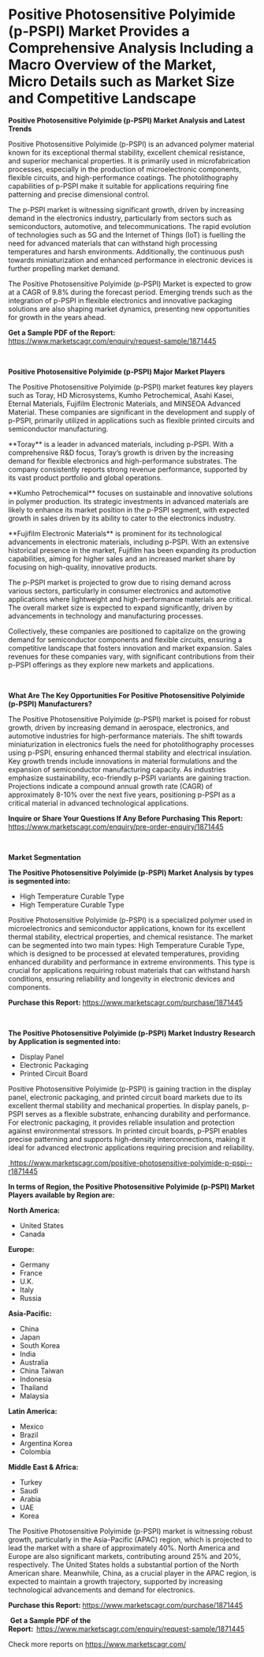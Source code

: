 <p><h1>Positive Photosensitive Polyimide (p-PSPI) Market Provides a Comprehensive Analysis Including a Macro Overview of the Market, Micro Details such as Market Size and Competitive Landscape</h1></p><p><strong>Positive Photosensitive Polyimide (p-PSPI) Market Analysis and Latest Trends</strong></p>
<p><p>Positive Photosensitive Polyimide (p-PSPI) is an advanced polymer material known for its exceptional thermal stability, excellent chemical resistance, and superior mechanical properties. It is primarily used in microfabrication processes, especially in the production of microelectronic components, flexible circuits, and high-performance coatings. The photolithography capabilities of p-PSPI make it suitable for applications requiring fine patterning and precise dimensional control.</p><p>The p-PSPI market is witnessing significant growth, driven by increasing demand in the electronics industry, particularly from sectors such as semiconductors, automotive, and telecommunications. The rapid evolution of technologies such as 5G and the Internet of Things (IoT) is fuelling the need for advanced materials that can withstand high processing temperatures and harsh environments. Additionally, the continuous push towards miniaturization and enhanced performance in electronic devices is further propelling market demand.</p><p>The Positive Photosensitive Polyimide (p-PSPI) Market is expected to grow at a CAGR of 9.8% during the forecast period. Emerging trends such as the integration of p-PSPI in flexible electronics and innovative packaging solutions are also shaping market dynamics, presenting new opportunities for growth in the years ahead.</p></p>
<p><strong>Get a Sample PDF of the Report:&nbsp;</strong> <a href="https://www.marketscagr.com/enquiry/request-sample/1871445?utm_campaign=2799&utm_medium=2&utm_source=Github&utm_content=ia&utm_term=03042025&utm_id=positive-photosensitive-polyimide-p-pspi">https://www.marketscagr.com/enquiry/request-sample/1871445</a></p>
<p>&nbsp;</p>
<p><strong>Positive Photosensitive Polyimide (p-PSPI) Major Market Players</strong></p>
<p><p>The Positive Photosensitive Polyimide (p-PSPI) market features key players such as Toray, HD Microsystems, Kumho Petrochemical, Asahi Kasei, Eternal Materials, Fujifilm Electronic Materials, and MINSEOA Advanced Material. These companies are significant in the development and supply of p-PSPI, primarily utilized in applications such as flexible printed circuits and semiconductor manufacturing.</p><p>**Toray** is a leader in advanced materials, including p-PSPI. With a comprehensive R&D focus, Toray’s growth is driven by the increasing demand for flexible electronics and high-performance substrates. The company consistently reports strong revenue performance, supported by its vast product portfolio and global operations.</p><p>**Kumho Petrochemical** focuses on sustainable and innovative solutions in polymer production. Its strategic investments in advanced materials are likely to enhance its market position in the p-PSPI segment, with expected growth in sales driven by its ability to cater to the electronics industry.</p><p>**Fujifilm Electronic Materials** is prominent for its technological advancements in electronic materials, including p-PSPI. With an extensive historical presence in the market, Fujifilm has been expanding its production capabilities, aiming for higher sales and an increased market share by focusing on high-quality, innovative products.</p><p>The p-PSPI market is projected to grow due to rising demand across various sectors, particularly in consumer electronics and automotive applications where lightweight and high-performance materials are critical. The overall market size is expected to expand significantly, driven by advancements in technology and manufacturing processes.</p><p>Collectively, these companies are positioned to capitalize on the growing demand for semiconductor components and flexible circuits, ensuring a competitive landscape that fosters innovation and market expansion. Sales revenues for these companies vary, with significant contributions from their p-PSPI offerings as they explore new markets and applications.</p></p>
<p>&nbsp;</p>
<p><strong>What Are The Key Opportunities For Positive Photosensitive Polyimide (p-PSPI) Manufacturers?</strong></p>
<p><p>The Positive Photosensitive Polyimide (p-PSPI) market is poised for robust growth, driven by increasing demand in aerospace, electronics, and automotive industries for high-performance materials. The shift towards miniaturization in electronics fuels the need for photolithography processes using p-PSPI, ensuring enhanced thermal stability and electrical insulation. Key growth trends include innovations in material formulations and the expansion of semiconductor manufacturing capacity. As industries emphasize sustainability, eco-friendly p-PSPI variants are gaining traction. Projections indicate a compound annual growth rate (CAGR) of approximately 8-10% over the next five years, positioning p-PSPI as a critical material in advanced technological applications.</p></p>
<p><strong>Inquire or Share Your Questions If Any Before Purchasing This Report:</strong> <a href="https://www.marketscagr.com/enquiry/pre-order-enquiry/1871445?utm_campaign=2799&utm_medium=2&utm_source=Github&utm_content=ia&utm_term=03042025&utm_id=positive-photosensitive-polyimide-p-pspi">https://www.marketscagr.com/enquiry/pre-order-enquiry/1871445</a></p>
<p>&nbsp;</p>
<p><strong>Market Segmentation</strong></p>
<p><strong>The Positive Photosensitive Polyimide (p-PSPI) Market Analysis by types is segmented into:</strong></p>
<p><ul><li>High Temperature Curable Type</li><li>High Temperature Curable Type</li></ul></p>
<p><p>Positive Photosensitive Polyimide (p-PSPI) is a specialized polymer used in microelectronics and semiconductor applications, known for its excellent thermal stability, electrical properties, and chemical resistance. The market can be segmented into two main types: High Temperature Curable Type, which is designed to be processed at elevated temperatures, providing enhanced durability and performance in extreme environments. This type is crucial for applications requiring robust materials that can withstand harsh conditions, ensuring reliability and longevity in electronic devices and components.</p></p>
<p><strong>Purchase this Report:&nbsp;</strong><a href="https://www.marketscagr.com/purchase/1871445?utm_campaign=2799&utm_medium=2&utm_source=Github&utm_content=ia&utm_term=03042025&utm_id=positive-photosensitive-polyimide-p-pspi">https://www.marketscagr.com/purchase/1871445</a></p>
<p>&nbsp;</p>
<p><strong>The Positive Photosensitive Polyimide (p-PSPI) Market Industry Research by Application is segmented into:</strong></p>
<p><ul><li>Display Panel</li><li>Electronic Packaging</li><li>Printed Circuit Board</li></ul></p>
<p><p>Positive Photosensitive Polyimide (p-PSPI) is gaining traction in the display panel, electronic packaging, and printed circuit board markets due to its excellent thermal stability and mechanical properties. In display panels, p-PSPI serves as a flexible substrate, enhancing durability and performance. For electronic packaging, it provides reliable insulation and protection against environmental stressors. In printed circuit boards, p-PSPI enables precise patterning and supports high-density interconnections, making it ideal for advanced electronic applications requiring precision and reliability.</p></p>
<p><a href="https://www.marketscagr.com/positive-photosensitive-polyimide-p-pspi--r1871445?utm_campaign=2799&utm_medium=2&utm_source=Github&utm_content=ia&utm_term=03042025&utm_id=positive-photosensitive-polyimide-p-pspi">&nbsp;https://www.marketscagr.com/positive-photosensitive-polyimide-p-pspi--r1871445</a></p>
<p><strong>In terms of Region, the Positive Photosensitive Polyimide (p-PSPI) Market Players available by Region are:</strong></p>
<p>
    <p> <strong> North America: </strong>
        <ul>
            <li>United States</li>
            <li>Canada</li>
        </ul>
        </p> 
    <p> <strong> Europe: </strong>
        <ul>
            <li>Germany</li>
            <li>France</li>
            <li>U.K.</li>
            <li>Italy</li>
            <li>Russia</li>
        </ul>
        </p> 
    <p> <strong> Asia-Pacific: </strong>
        <ul>
            <li>China</li>
            <li>Japan</li>
            <li>South Korea</li>
            <li>India</li>
            <li>Australia</li>
            <li>China Taiwan</li>
            <li>Indonesia</li>
            <li>Thailand</li>
            <li>Malaysia</li>
        </ul>
        </p> 
    <p> <strong> Latin America: </strong>
        <ul>
            <li>Mexico</li>
            <li>Brazil</li>
            <li>Argentina Korea</li>
            <li>Colombia</li>
        </ul>
        </p> 
    <p> <strong> Middle East & Africa: </strong>
        <ul>
            <li>Turkey</li>
            <li>Saudi</li>
            <li>Arabia</li>
            <li>UAE</li>
            <li>Korea</li>
        </ul>
    </p>
    </p>
<p><p>The Positive Photosensitive Polyimide (p-PSPI) market is witnessing robust growth, particularly in the Asia-Pacific (APAC) region, which is projected to lead the market with a share of approximately 40%. North America and Europe are also significant markets, contributing around 25% and 20%, respectively. The United States holds a substantial portion of the North American share. Meanwhile, China, as a crucial player in the APAC region, is expected to maintain a growth trajectory, supported by increasing technological advancements and demand for electronics.</p></p>
<p><strong>Purchase this Report: </strong><a href="https://www.marketscagr.com/purchase/1871445?utm_campaign=2799&utm_medium=2&utm_source=Github&utm_content=ia&utm_term=03042025&utm_id=positive-photosensitive-polyimide-p-pspi">https://www.marketscagr.com/purchase/1871445</a></p>
<p>&nbsp;<strong>Get a Sample PDF of the Report:&nbsp;&nbsp;</strong><a href="https://www.marketscagr.com/enquiry/request-sample/1871445?utm_campaign=2799&utm_medium=2&utm_source=Github&utm_content=ia&utm_term=03042025&utm_id=positive-photosensitive-polyimide-p-pspi">https://www.marketscagr.com/enquiry/request-sample/1871445</a></p>
<p><strong></strong></p>
<p>Check more reports on <a href="https://www.marketscagr.com/?utm_campaign=2799&utm_medium=2&utm_source=Github&utm_content=ia&utm_term=03042025&utm_id=positive-photosensitive-polyimide-p-pspi">https://www.marketscagr.com/</a></p>